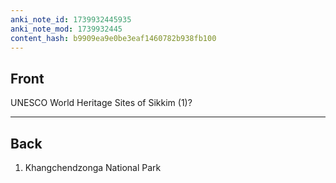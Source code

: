 ```yaml
---
anki_note_id: 1739932445935
anki_note_mod: 1739932445
content_hash: b9909ea9e0be3eaf1460782b938fb100
---
```


## Front

UNESCO World Heritage Sites of Sikkim (1)?

<hr/>

## Back

1. Khangchendzonga National Park